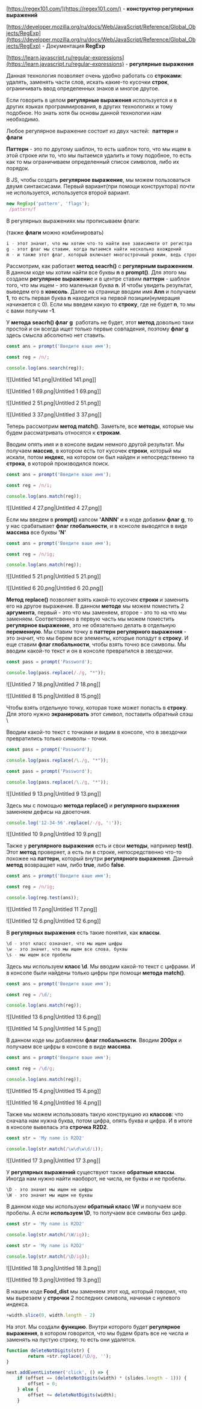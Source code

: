 [https://regex101.com/](https://regex101.com/) - **конструктор регулярных выражений**

[https://developer.mozilla.org/ru/docs/Web/JavaScript/Reference/Global_Objects/RegExp](https://developer.mozilla.org/ru/docs/Web/JavaScript/Reference/Global_Objects/RegExp) - Документация **RegExp**

[https://learn.javascript.ru/regular-expressions](https://learn.javascript.ru/regular-expressions) - **регулярные выражения**

  

Данная технология позволяет очень удобно работать со **строками**:  удалять, заменять части слов, искать какие-то кусочки **строк**, ограничивать ввод определенных знаков и многое другое.

Если говорить в целом **регулярные выражения** используется и в других языках программирования, в других технологиях и тому подобное. Но знать хотя бы основы данной технологии нам необходимо.

Любое регулярное выражение состоит из двух частей:  **паттерн** и **флаги**

**Паттерн** - это по другому шаблон, то есть шаблон того, что мы ищем в этой строке или то, что мы пытаемся удалить и тому подобное, то есть как то мы ограничиваем определенный список символов, либо их порядок.

  

В JS, чтобы создать **регулярное выражение**, мы можем пользоваться двумя синтаксисами. Первый вариант(при помощи конструктора) почти не используется, используется второй вариант.

```JavaScript
new RegExp('pattern', 'flags');
 /pattern/f
```

В регулярных выражениях мы прописываем флаги:

(также **флаги** можно комбинировать)

```JavaScript
i - этот значит, что мы хотим что-то найти вне зависимоти от регистра 
g - этот флаг мы ставим, когда пытаемся найти несколько вхождений
m - и также этот флаг, который включает многострочный режим, ведь строки у нас могут быть и с переносами
```

Рассмотрим, как работает **метод** **seacrh()** с **регулярным выражением**. В данном коде мы хотим найти все буквы **n** в **prompt()**. Для этого мы создаем **регулярное выражени**е и в центре ставим **паттерн** - шаблон того, что мы ищем - это маленькая буква **n**. И чтобы увидеть результат, выведем его в **консоль**. Далее на странице вводим имя **Ann** и получаем **1**, то есть первая буква **n** находится на первой позиции(нумерация начинается с 0). Если мы введем какую то **строку**, где не будет **n**, то мы с вами получим **-1**.

У **метода** **seacrh() флаг** **g**  работать не будет, этот **метод** довольно таки простой и он всегда ищет только первые совпадения, поэтому **флаг** **g** здесь смысла абсолютно нет ставить.

```JavaScript
const ans = prompt('Введите ваше имя');

const reg = /n/;

console.log(ans.search(reg));
```

![[Untitled 141.png|Untitled 141.png]]

![[Untitled 1 69.png|Untitled 1 69.png]]

![[Untitled 2 51.png|Untitled 2 51.png]]

![[Untitled 3 37.png|Untitled 3 37.png]]

Теперь рассмотрим **метод match()**. Заметьте, все **методы**, которые мы будем рассматривать относятся к **строкам**.

Вводим опять имя и в консоле видим немного другой результат. Мы получаем **массив**, в котором есть тот кусочек **строки**, который мы искали, потом **индекс**, на котором он был найден и непосредственно та **строка**, в которой производился поиск.

```JavaScript
const ans = prompt('Введите ваше имя');

const reg = /n/i;

console.log(ans.match(reg));
```

![[Untitled 4 27.png|Untitled 4 27.png]]

Если мы введем в **prompt()** капсом **'ANNN'** и в коде добавим **флаг** **g**, то у нас срабатывает **флаг** **глобальности**, и в консоле выводятся в виде **массива** все буквы **'N'**

```JavaScript
const ans = prompt('Введите ваше имя');

const reg = /n/ig;

console.log(ans.match(reg));
```

![[Untitled 5 21.png|Untitled 5 21.png]]

![[Untitled 6 20.png|Untitled 6 20.png]]

**Метод** **replace()** позволяет взять какой-то кусочек **строки** и заменить его на другое выражение. В данном **методе** мы можем поместить 2 **аргумента**, первый - это что мы заменяем, второе - это то на что мы заменяем. Соответсвенно в первую часть мы можем поместить **регулярное выражение**, это не обязательно делать в отдельную **переменную**. Мы ставим точку в **паттерн** **регулярного выражения** - это значит, что мы берем все элементы, которые попадут в **строку**. И еще ставим **флаг глобальности**, чтобы взять точно все символы. Мы вводим какой-то текст и он в консоле превратился в звездочки.

```JavaScript
const pass = prompt('Password');

console.log(pass.replace(/./g, "*"));
```

![[Untitled 7 18.png|Untitled 7 18.png]]

![[Untitled 8 15.png|Untitled 8 15.png]]

Чтобы взять отдельную точку, которая тоже может попасть в **строку**. Для этого нужно **экранировать** этот символ, поставить обратный слэш \

Вводим какой-то текст с точками и видим в консоле, что в звездочки превратились только символы - точки.

```JavaScript
const pass = prompt('Password');

console.log(pass.replace(/\./g, "*"));
```

```JavaScript
const pass = prompt('Password');

console.log(pass.replace(/\./g, "*"));
```

![[Untitled 9 13.png|Untitled 9 13.png]]

Здесь мы с помощью **метода replace()** и **регулярного выражения** заменяем дефисы на двоеточия.

```JavaScript
console.log('12-34-56'.replace(/-/g, ':'));
```

![[Untitled 10 9.png|Untitled 10 9.png]]

Также у **регулярного выражения** есть и свои **методы**, например **test()**. Этот **метод** проверяет, а есть ли в строке, непосредственно что-то похожее на **паттерн**, который внутри **регулярного выражения**. Данный **метод** возвращает нам, либо **true**, либо **false**.

```JavaScript
const ans = prompt('Введите ваше имя');

const reg = /n/ig;

console.log(reg.test(ans));
```

![[Untitled 11 7.png|Untitled 11 7.png]]

![[Untitled 12 6.png|Untitled 12 6.png]]

В **регулярных выражения** есть такие понятия, как **классы**.

```JavaScript
\d - этот класс означает, что мы ищем цифры
\w - это значит, что мы ищем все слова, буквы
\s - мы ищем все пробелы
```

Здесь мы используем **класс \d**. Мы вводим какой-то текст с цифрами. И в консоле были найдены только цифры при помощи **метода** **match()**.

```JavaScript
const ans = prompt('Введите ваше имя');

const reg = /\d/;

console.log(ans.match(reg));
```

![[Untitled 13 6.png|Untitled 13 6.png]]

![[Untitled 14 5.png|Untitled 14 5.png]]

В данном коде мы добавляем **флаг глобальности**. Вводим **200px** и получаем все цифры в консоле в виде **массива**.

```JavaScript
const ans = prompt('Введите ваше имя');

const reg = /\d/g;

console.log(ans.match(reg));
```

![[Untitled 15 4.png|Untitled 15 4.png]]

![[Untitled 16 4.png|Untitled 16 4.png]]

Также мы можем использовать такую конструкцию из **классов**: что сначала нам нужна буква, потом цифра, опять буква и цифра. И в итоге в консоле вывелась эта **строчка** **R2D2**.

```JavaScript
const str = 'My name is R2D2'

console.log(str.match(/\w\d\w\d/i));
```

![[Untitled 17 3.png|Untitled 17 3.png]]

У **регулярных выражений** существуют также **обратные классы**. Иногда нам нужно найти наоборот, не числа, не буквы и не пробелы.

```JavaScript
\D - это значит мы ищем не цифры 
\W - это значит мы ищем не буквы
```

В данном коде мы используем **обратный класс \W** и получаем все пробелы. А если **используем \D**, то получаем все символы без цифр.

```JavaScript
const str = 'My name is R2D2'

console.log(str.match(/\W/ig));
```

```JavaScript
const str = 'My name is R2D2'

console.log(str.match(/\D/ig));
```

![[Untitled 18 3.png|Untitled 18 3.png]]

![[Untitled 19 3.png|Untitled 19 3.png]]

В нашем коде **Food_dist** мы заменяем этот код, который говорил, что мы вырезаем у **строчки** 2 последних символа, начиная с нулевого индекса.

```JavaScript
+width.slice(0, width.length - 2)
```

На этот. Мы создали **функцию**. Внутри которого будет **регулярное выражения**, в котором говорится, что мы будем брать все не числа и заменять на пустую строку, то есть они удалятся.

```JavaScript
function deleteNotDigits(str) {
        return +str.replace(/\D/g, '');
}
```

```JavaScript
next.addEventListener('click', () => {
    if (offset == (deleteNotDigits(width) * (slides.length - 1))) {
        offset = 0;
    } else {
        offset += deleteNotDigits(width); 
    }
```
